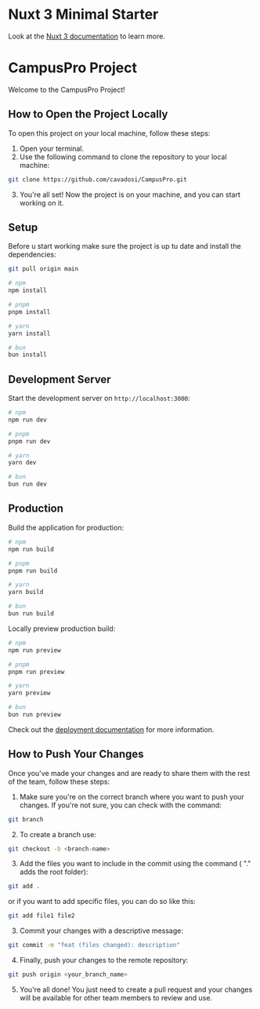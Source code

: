 # Nuxt 3 Minimal Starter

Look at the [Nuxt 3 documentation](https://nuxt.com/docs/getting-started/introduction) to learn more.


# CampusPro Project

Welcome to the CampusPro Project!

## How to Open the Project Locally

To open this project on your local machine, follow these steps:

1. Open your terminal.
2. Use the following command to clone the repository to your local machine:

```bash 
git clone https://github.com/cavadosi/CampusPro.git
```

3. You're all set! Now the project is on your machine, and you can start working on it.



## Setup

Before u start working make sure the project is up tu date and install the dependencies:

```bash
git pull origin main
```

```bash
# npm
npm install

# pnpm
pnpm install

# yarn
yarn install

# bun
bun install
```

## Development Server

Start the development server on `http://localhost:3000`:

```bash
# npm
npm run dev

# pnpm
pnpm run dev

# yarn
yarn dev

# bun
bun run dev
```

## Production

Build the application for production:

```bash
# npm
npm run build

# pnpm
pnpm run build

# yarn
yarn build

# bun
bun run build
```

Locally preview production build:

```bash
# npm
npm run preview

# pnpm
pnpm run preview

# yarn
yarn preview

# bun
bun run preview
```

Check out the [deployment documentation](https://nuxt.com/docs/getting-started/deployment) for more information.


## How to Push Your Changes

Once you've made your changes and are ready to share them with the rest of the team, follow these steps:

1. Make sure you're on the correct branch where you want to push your changes. If you're not sure, you can check with the command:

```bash 
git branch
```

2. To create a branch use:

```bash 
git checkout -b <branch-name>
```

3. Add the files you want to include in the commit using the command ( "." adds the root folder):

```bash 
git add .
```

or if you want to add specific files, you can do so like this:

```bash 
git add file1 file2
```

3. Commit your changes with a descriptive message:

```bash 
git commit -m "feat (files changed): description"
```

4. Finally, push your changes to the remote repository:

```bash 
git push origin <your_branch_name>
```

5. You're all done! You just need to create a pull request and your changes will be available for other team members to review and use.



